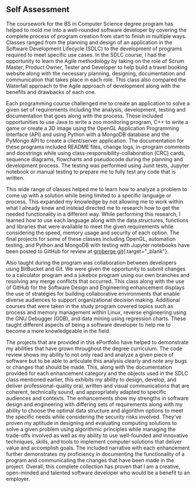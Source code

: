 ## Self Assessment

The coursework for the BS in Computer Science degree program has helped to mold me into a well-rounded software developer by covering the complete process of program creation from start to finish in multiple ways.  Classes ranged from the planning and design of an application in the Software Development Lifecycle (SDLC) to the development of programs required to meet specific use cases.  In the SDLC course, I had the opportunity to learn the Agile methodology by taking on the role of Scrum Master, Product Owner, Tester and Developer to help build a travel booking website along with the necessary planning, designing, documentation and communication that takes place in each role.  This class also compared the Waterfall approach to the Agile approach of development along with the benefits and drawbacks of each one.
	
Each programming course challenged me to create an application to solve a given set of requirements including the analysis, development, testing and documentation that goes along with the process.  These included opportunities to use Java to write a zoo monitoring program, C++ to write a game or create a 3D image using the OpenGL Application Programming Interface (API) and using Python with a MongoDB database and the PyMongo API to create a client/server application.  The documentation for these programs included README files, change logs, in-program comments and docstrings while using class-responsibility-collaboration (CRC) cards, sequence diagrams, flowcharts and pseudocode during the planning and development process.  The testing was performed using Junit tests, Jupyter notebook or manual testing to prepare me to fully test any code that is written.  

This wide range of classes helped me to learn how to analyze a problem to come up with a solution while being limited to a specific language or process.  This expanded my knowledge by not allowing me to work within what I already knew and instead directed me to research how to get the needed functionality in a different way.  While performing this research, I learned how to use each language along with the data structures, functions and libraries that were available to meet the given requirements while considering the speed, memory usage and security of each option.  The final projects for some of these classes including OpenGL, automation testing, and Python and MongoDB with testing with Jupyter notebooks have been posted to GitHub for review at [groberge git](https://github.com/groberge){:target="_blank"}.

Also taught during the program was collaboration between developers using BitBucket and Git.  We were given the opportunity to submit changes to a calculator program and a jukebox program using our own branches and resolving any merge conflicts that occurred.  This class along with the use of GitHub for the Software Design and Engineering enhancement displays the use of strategies for building collaborative environments that enable diverse audiences to support organizational decision making. Additional courses that were taken in the study program covered topics such as process and memory management within Linux, reverse engineering using the GNU Debugger (GDB), and data mining using regression charts.  These taught different aspects of being a software developer to help me to become a more knowledgeable in the field.

The projects that are provided in this ePortfolio have helped to demonstrate my abilities that have grown throughout the degree curriculum.   The code review shows my ability to not only read and analyze a given piece of software but to be able to articulate this analysis clearly and note any bugs or changes that should be made.  This, along with the documentation provided for each enhancement category and the objects used in the SDLC class mentioned earlier, this exhibits my ability to design, develop, and deliver professional-quality oral, written and visual communications that are coherent, technically sound, and appropriately adapted to specific audiences and contexts.  The enhancements show my strengths in software design and engineering with differing sets of requirements along with my ability to choose the optimal data structure and algorithm options to meet the specific needs while considering the security risks involved.  They’ve proven my aptitude in designing and evaluating computing solutions to solve a given problem using algorithmic principles while managing the trade-offs involved as well as my ability to use well-founded and innovative techniques, skills, and tools to implement computer solutions that deliver value and accomplish goals.  The included narrative with each enhancement further demonstrates my proficiency in documenting the functionality of a program and communicating the changes that have been made in the project.  Overall, this complete collection has proven that I am a creative, open-minded and talented software developer who would be a benefit to an employer.
